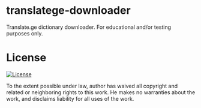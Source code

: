 # translatege-downloader
Translate.ge dictionary downloader. For educational and/or testing purposes only.

# License
[![License](http://i.imgur.com/9811oXC.png?2)](https://creativecommons.org/publicdomain/zero/1.0/)

To the extent possible under law, author has waived all copyright and related or neighboring rights to this work. He makes no warranties about the work, and disclaims liability for all uses of the work.
